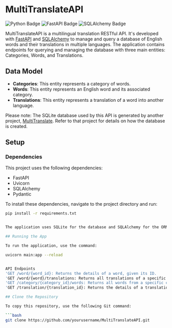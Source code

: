 # MultiTranslateAPI
![Python Badge](https://img.shields.io/badge/-Python-blue) ![FastAPI Badge](https://img.shields.io/badge/-FastAPI-green) ![SQLAlchemy Badge](https://img.shields.io/badge/-SQLAlchemy-blue)

MultiTranslateAPI is a multilingual translation RESTful API. It's developed with [FastAPI](https://fastapi.tiangolo.com/) and [SQLAlchemy](https://www.sqlalchemy.org/) to manage and query a database of English words and their translations in multiple languages. The application contains endpoints for querying and managing the database with three main entities: Categories, Words, and Translations.

## Data Model

- **Categories**: This entity represents a category of words.
- **Words**: This entity represents an English word and its associated category.
- **Translations**: This entity represents a translation of a word into another language.

Please note: The SQLite database used by this API is generated by another project, [MultiTranslate](https://github.com/edErikson/MultiTranslate). Refer to that project for details on how the database is created.

## Setup

### Dependencies

This project uses the following dependencies:

- FastAPI
- Uvicorn
- SQLAlchemy
- Pydantic

To install these dependencies, navigate to the project directory and run:

```bash
pip install -r requirements.txt


The application uses SQLite for the database and SQLAlchemy for the ORM. You can set up the database connection by updating the `SQLALCHEMY_DATABASE_URL` in `database.py`.

## Running the App

To run the application, use the command:

uvicorn main:app --reload


API Endpoints
'GET /word/{word_id}: Returns the details of a word, given its ID.
'GET /word/{word}/translations: Returns all translations of a specific English word.
'GET /category/{category_id}/words: Returns all words from a specific category, given its ID.
'GET /translation/{translation_id}: Returns the details of a translation, given its ID.

## Clone the Repository

To copy this repository, use the following Git command:

```bash
git clone https://github.com/yourusername/MultiTranslateAPI.git
